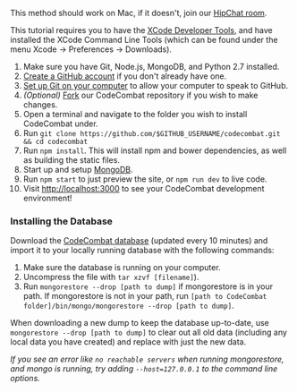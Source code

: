 <!--
* [Simple Mac Tutorial](#simple-mac-tutorial)
* [Vagrant Tutorial](#the-do-it-yourself-vagrant-vm-method)
* [Installing the Database](#installing-the-database)
* [Mac OS X Screencast](https://www.youtube.com/watch?v=fom1ksXSbKM) (video)
-->

This method should work on Mac, if it doesn't, join our [HipChat room](https://www.hipchat.com/gkaufqwnj).

This tutorial requires you to have the [XCode Developer Tools](http://itunes.apple.com/us/app/xcode/id497799835?ls=1&mt=12), and have installed the XCode Command Line Tools (which can be found under the menu Xcode -> Preferences -> Downloads).

1. Make sure you have Git, Node.js, MongoDB, and Python 2.7 installed.
2. [Create a GitHub account](https://github.com/join) if you don't already have one.
3. [Set up Git on your computer](https://help.github.com/articles/set-up-git/) to allow your computer to speak to GitHub.
4. _(Optional)_ [Fork](https://github.com/codecombat/codecombat/fork) our CodeCombat repository if you wish to make changes.
5. Open a terminal and navigate to the folder you wish to install CodeCombat under.
6. Run `git clone https://github.com/$GITHUB_USERNAME/codecombat.git && cd codecombat`
7. Run `npm install`. This will install npm and bower dependencies, as well as building the static files.
8. Start up and setup [MongoDB](#installing-the-database).
9. Run `npm start` to just preview the site, or `npm run dev` to live code.
10. Visit [http://localhost:3000](http://localhost:3000) to see your CodeCombat development environment!

### Installing the Database

Download the [CodeCombat database](http://analytics.codecombat.com:8080/dump.tar.gz) (updated every 10 minutes) and import it to your locally running database with the following commands:

1. Make sure the database is running on your computer.
1. Uncompress the file with `tar xzvf [filename]`).
1. Run `mongorestore --drop [path to dump]` if mongorestore is in your path. If mongorestore is not in your path, run `[path to CodeCombat folder]/bin/mongo/mongorestore --drop [path to dump]`.

When downloading a new dump to keep the database up-to-date, use `mongorestore --drop [path to dump]` to clear out all old data (including any local data you have created) and replace with just the new data.

*If you see an error like `no reachable servers` when running mongorestore, and mongo is running, try adding `--host=127.0.0.1` to the command line options.*